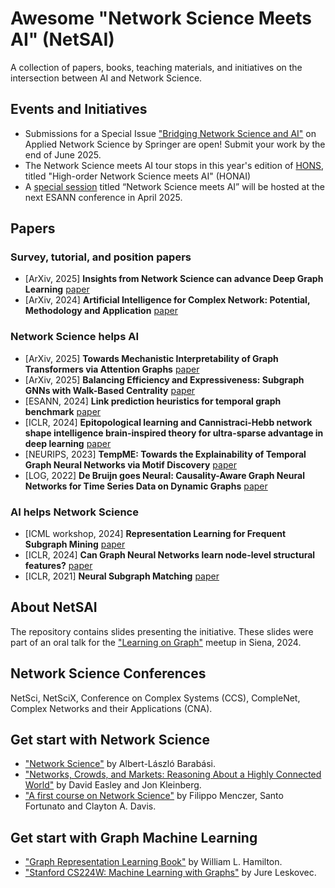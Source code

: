 # Awesome "Network Science Meets AI" (NetSAI)
A collection of papers, books, teaching materials, and initiatives on the intersection between AI and Network Science.

## Events and Initiatives
- Submissions for a Special Issue ["Bridging Network Science and AI"](https://link.springer.com/collections/hafcebgfci) on Applied Network Science by Springer are open! Submit your work by the end of June 2025.
- The Network Science meets AI tour stops in this year's edition of [HONS](https://hons-web.github.io/online/), titled "High-order Network Science meets AI" (HONAI)
- A [special session](https://sites.google.com/view/esann-netsai/home) titled “Network Science meets AI” will be hosted at the next ESANN conference in April 2025.

## Papers
### Survey, tutorial, and position papers
- [ArXiv, 2025] **Insights from Network Science can advance Deep Graph Learning** [paper](https://arxiv.org/abs/2502.01177)
- [ArXiv, 2024] **Artificial Intelligence for Complex Network: Potential, Methodology and Application** [paper](https://arxiv.org/abs/2402.16887)

### Network Science helps AI
- [ArXiv, 2025] **Towards Mechanistic Interpretability of Graph Transformers via Attention Graphs** [paper](https://www.arxiv.org/abs/2502.12352)
- [ArXiv, 2025] **Balancing Efficiency and Expressiveness: Subgraph GNNs with Walk-Based Centrality** [paper](https://arxiv.org/abs/2501.03113)
- [ESANN, 2024] **Link prediction heuristics for temporal graph benchmark** [paper](https://doi.org/10.14428/esann/2024.ES2024-141)
- [ICLR, 2024] **Epitopological learning and Cannistraci-Hebb network shape intelligence brain-inspired theory for ultra-sparse advantage in deep learning** [paper](https://openreview.net/forum?id=iayEcORsGd)
- [NEURIPS, 2023] **TempME: Towards the Explainability of Temporal Graph Neural Networks via Motif Discovery** [paper](https://openreview.net/forum?id=6OOgw4boZI)
- [LOG, 2022] **De Bruijn goes Neural: Causality-Aware Graph Neural Networks for Time Series Data on Dynamic Graphs** [paper](https://openreview.net/forum?id=Dbkqs1EhTr)

### AI helps Network Science
- [ICML workshop, 2024] **Representation Learning for Frequent Subgraph Mining** [paper](https://arxiv.org/abs/2402.14367)
- [ICLR, 2024] **Can Graph Neural Networks learn node-level structural features?** [paper](https://openreview.net/forum?id=HRxVPPdyDh)
- [ICLR, 2021] **Neural Subgraph Matching** [paper](https://openreview.net/forum?id=LMslR3CTzE)

## About NetSAI 
The repository contains slides presenting the initiative. These slides were part of an oral talk for the ["Learning on Graph"](https://sites.google.com/student.unisi.it/log24siena/home-page) meetup in Siena, 2024.

## Network Science Conferences
NetSci, NetSciX, Conference on Complex Systems (CCS), CompleNet, Complex Networks and their Applications (CNA).

## Get start with Network Science
- ["Network Science"](https://networksciencebook.com/) by Albert-László Barabási.
- ["Networks, Crowds, and Markets: Reasoning About a Highly Connected World"](https://www.cs.cornell.edu/home/kleinber/networks-book/) by David Easley and Jon Kleinberg.
- ["A first course on Network Science"](https://github.com/CambridgeUniversityPress/FirstCourseNetworkScience) by Filippo Menczer, Santo Fortunato and Clayton A. Davis.

## Get start with Graph Machine Learning
- ["Graph Representation Learning Book"](https://www.cs.mcgill.ca/~wlh/grl_book/) by William L. Hamilton.
- ["Stanford CS224W: Machine Learning with Graphs"](https://www.youtube.com/watch?v=JAB_plj2rbA&list=PLoROMvodv4rPLKxIpqhjhPgdQy7imNkDn) by Jure Leskovec.
  
